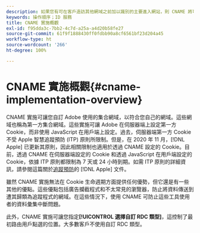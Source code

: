 ```yaml
---
description: 如果您有可在客戶造訪其他網域之前加以識別的主要進入網站，則 CNAME 將可讓您在不接受第三方 Cookie 的瀏覽器 (例如 Safari) 中使用跨網域追蹤功能。
keywords: 操作順序；ID 服務
title: CNAME 實施概觀
exl-id: f95dda3c-7bb2-4c7d-a25a-a4d20b58fe27
source-git-commit: 61f9f1888430ff0fdbb90a8cf6561bf23d204a45
workflow-type: ht
source-wordcount: '266'
ht-degree: 100%

---
```


# CNAME 實施概觀{#cname-implementation-overview}

CNAME 實施可讓您自訂 Adobe 使用的集合網域，以符合您自己的網域。這些網域也稱為第一方集合網域。這些實施可讓 Adobe 在伺服器端上設定第一方 Cookie，而非使用 JavaScript 在用戶端上設定。過去，伺服器端第一方 Cookie 不受 Apple 智慧追蹤預防 (ITP) 原則所限制。但是，在 2020 年 11 月，[!DNL Apple] 已更新其原則，因此相關限制也適用於透過 CNAME 設定的 Cookie。目前，透過 CNAME 在伺服器端設定的 Cookie 和透過 JavaScript 在用戶端設定的 Cookie，依據 ITP 原則都限制為 7 天或 24 小時到期。如需 ITP 原則的詳細資訊，請參閱這篇關於[追蹤預防](https://webkit.org/tracking-prevention/#intelligent-tracking-prevention-itp)的 [!DNL Apple] 文件。

雖然 CNAME 實施無法在 Cookie 生命週期方面提供任何優勢，但它還是有一些其他的優點。這些優點包括廣告攔截程式和不太常見的瀏覽器，防止將資料傳送到遭其歸類為追蹤程式的網域。在這些情況下，使用 CNAME 可防止這些工具使用者的資料彙集中斷問題。

此外，CNAME 實施可讓您指定&#x200B;**[!UICONTROL 選擇自訂 RDC 類型]**，這控制了最初路由用戶點選的位置。大多數客戶不使用自訂 RDC 類型。
